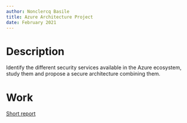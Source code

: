 ```yaml
---
author: Nonclercq Basile
title: Azure Architecture Project 
date: February 2021
---
```


# Description 

Identify the different security services available in the Azure ecosystem, study them and propose a secure architecture combining them.

# Work

[Short report](/AzureProject.pdf)
